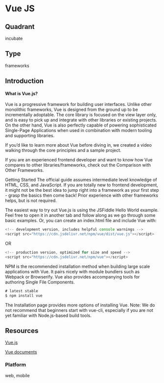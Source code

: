 # Vue JS

## Quadrant
incubate

## Type
frameworks

## Introduction

#### What is Vue.js?

Vue is a progressive framework for building user interfaces. Unlike other monolithic frameworks, Vue is designed from the ground up to be incrementally adoptable. The core library is focused on the view layer only, and is easy to pick up and integrate with other libraries or existing projects. On the other hand, Vue is also perfectly capable of powering sophisticated Single-Page Applications when used in combination with modern tooling and supporting libraries.

If you’d like to learn more about Vue before diving in, we created a video walking through the core principles and a sample project.

If you are an experienced frontend developer and want to know how Vue compares to other libraries/frameworks, check out the Comparison with Other Frameworks.

Getting Started
The official guide assumes intermediate level knowledge of HTML, CSS, and JavaScript. If you are totally new to frontend development, it might not be the best idea to jump right into a framework as your first step - grasp the basics then come back! Prior experience with other frameworks helps, but is not required.

The easiest way to try out Vue.js is using the JSFiddle Hello World example. Feel free to open it in another tab and follow along as we go through some basic examples. Or, you can create an index.html file and include Vue with:


```js
<!-- development version, includes helpful console warnings -->
<script src="https://cdn.jsdelivr.net/npm/vue/dist/vue.js"></script>
```

OR

```js
<!-- production version, optimized for size and speed -->
<script src="https://cdn.jsdelivr.net/npm/vue"></script>
```

NPM is the recommended installation method when building large scale applications with Vue. It pairs nicely with module bundlers such as Webpack or Browserify. Vue also provides accompanying tools for authoring Single File Components.


```js
# latest stable
$ npm install vue
```

The Installation page provides more options of installing Vue. Note: We do not recommend that beginners start with vue-cli, especially if you are not yet familiar with Node.js-based build tools.

## Resources
[Vue.js](https://vuejs.org/)

[Vue documents](https://vuejs.org/v2/guide/)

### Platform
web, mobile
